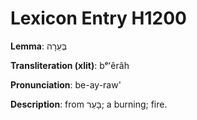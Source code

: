 # Lexicon Entry H1200

**Lemma**: בְּעֵרָה

**Transliteration (xlit)**: bᵉʻêrâh

**Pronunciation**: be-ay-raw'

**Description**:
from בָּעַר; a burning; fire.
